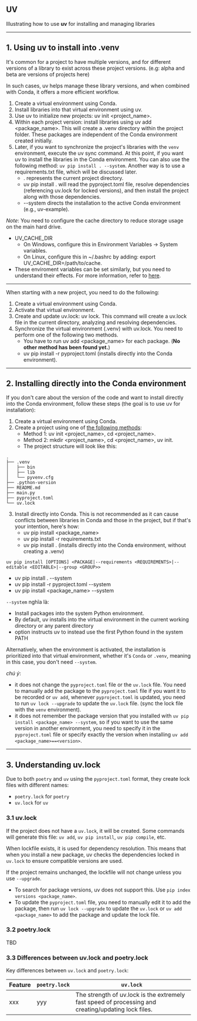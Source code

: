 ## UV

Illustrating how to use **uv** for installing and managing libraries

---
## 1. Using uv to install into .venv
It's common for a project to have multiple versions, and for different versions of a library to exist across these project versions. (e.g: alpha and beta are versions of projects here)

In such cases, uv helps manage these library versions, and when combined with Conda, it offers a more efficient workflow.

1. Create a virtual environment using Conda.
2. Install libraries into that virtual environment using uv.
3. Use uv to initialize new projects: uv init <project_name>.
4. Within each project version: install libraries using uv add <package_name>. This will create a .venv directory within the project folder. These packages are independent of the Conda environment created initially.
5. Later, if you want to synchronize the project's libraries with the `venv` environment, execute the uv sync command. At this point, if you want uv to install the libraries in the Conda environment. You can also use the following method: `uv pip install . --system`. Another way is to use a requirements.txt file, which will be discussed later.
   - . represents the current project directory.
   - uv pip install . will read the pyproject.toml file, resolve dependencies (referencing uv.lock for locked versions), and then install the project along with those dependencies.
   - --system directs the installation to the active Conda environment (e.g., uv-example).

_Note_: You need to configure the cache directory to reduce storage usage on the main hard drive.
- UV_CACHE_DIR
  - On Windows, configure this in Environment Variables -> System variables.
  - On Linux, configure this in ~/.bashrc by adding: export UV_CACHE_DIR=/path/to/cache.
- These enviroment variables can be set similarly, but you need to understand their effects. For more information, refer to [here](https://docs.astral.sh/uv/reference/environment/).

---

When starting with a new project, you need to do the following:

1. Create a virtual environment using Conda.
2. Activate that virtual environment.
3. Create and update uv.lock: uv lock. This command will create a uv.lock file in the current directory, analyzing and resolving dependencies.
4. Synchronize the virtual environment (.venv) with uv.lock. You need to perform one of the following two methods.
   - You have to run uv add <package_name> for each package. (**No other method has been found yet.**)
   - uv pip install -r pyproject.toml (installs directly into the Conda environment).

___
## 2. Installing directly into the Conda environment
If you don't care about the version of the code and want to install directly into the Conda environment, follow these steps (the goal is to use uv for installation):

1. Create a virtual environment using Conda.
2. Create a project using one of [the following methods]((https://docs.astral.sh/uv/guides/projects/)):
   - Method 1: uv init <project_name>, cd <project_name>.
   - Method 2: mkdir <project_name>, cd <project_name>, uv init.
   - The project structure will look like this:

```commandline
.
├── .venv
│   ├── bin
│   ├── lib
│   └── pyvenv.cfg
├── .python-version
├── README.md
├── main.py
├── pyproject.toml
└── uv.lock
```
3. Install directly into Conda. This is not recommended as it can cause conflicts between libraries in Conda and those in the project, but if that's your intention, here's how:
   - uv pip install <package_name>
   - uv pip install -r requirements.txt
   - uv pip install . (installs directly into the Conda environment, without creating a .venv)

```commandline
uv pip install [OPTIONS] <PACKAGE|--requirements <REQUIREMENTS>|--editable <EDITABLE>|--group <GROUP>>
```
   - uv pip install . --system
   - uv pip install -r pyproject.toml --system
   - uv pip install <package_name> --system

`--system` nghĩa là:
   - Install packages into the system Python environment.
   - By default, uv installs into the virtual environment in the current working directory or any parent directory
   - option instructs uv to instead use the first Python found in the system PATH

Alternatively, when the environment is activated, the installation is prioritized into that virtual environment, whether it's `Conda` or `.venv`, meaning in this case, you don't need `--system`.

_chú ý_:
   - it does not change the `pyproject.toml` file or the `uv.lock` file. You need to manually add the package to the `pyproject.toml` file if you want it to be recorded or `uv add`, whenever `pyproject.toml` is updated, you need to run `uv lock --upgrade` to update the `uv.lock` file. (sync the lock file with the `venv` environment).
   - it does not remember the package version that you installed with `uv pip install <package_name> --system`, so if you want to use the same version in another environment, you need to specify it in the `pyproject.toml` file or specify exactly the version when installing `uv add <package_name>==<version>`.

---
## 3. Understanding uv.lock

Due to both `poetry` and `uv` using the `pyproject.toml` format, they create lock files with different names:
- `poetry.lock` for `poetry`
- `uv.lock` for `uv`

### 3.1 uv.lock

If the project does not have a `uv.lock`, it will be created. Some commands will generate this file: `uv add`, `uv pip install`, `uv pip compile`, etc.

When lockfile exists, it is used for dependency resolution. This means that when you install a new package, uv checks the dependencies locked in `uv.lock` to ensure compatible versions are used.

If the project remains unchanged, the lockfile will not change unless you use `--upgrade`. 
- To search for package versions, uv does not support this. Use `pip index versions <package_name>`.
- To update the `pyproject.toml` file, you need to manually edit it to add the package, then run `uv lock --upgrade` to update the `uv.lock` or `uv add <package_name>` to add the package and update the lock file.

### 3.2 poetry.lock

TBD

### 3.3 Differences between uv.lock and poetry.lock

Key differences between `uv.lock` and `poetry.lock`:

| Feature | `poetry.lock` | `uv.lock` |
|---------|---------------|----------|
| xxx     | yyy           |The strength of uv.lock is the extremely fast speed of processing and creating/updating lock files.          |